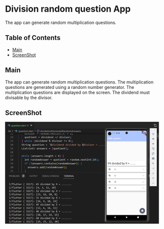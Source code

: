 # Division random question App

The app can generate random multiplication questions.

## Table of Contents

- [Main](#Main)
- [ScreenShot](#ScreenShot)

## Main


The app can generate random multiplication questions. The multiplication questions are generated using a random number generator. The multiplication questions are displayed on the screen. The dividend must divisable by the divisor.

## ScreenShot

![Screen Shot](Screenshot.png)
